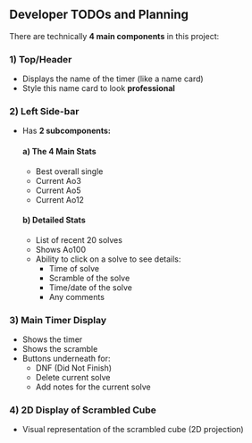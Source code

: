 ## Developer TODOs and Planning

There are technically **4 main components** in this project:

### 1) Top/Header
- Displays the name of the timer (like a name card)
- Style this name card to look **professional**

### 2) Left Side-bar
- Has **2 subcomponents:**

  #### a) The 4 Main Stats
  - Best overall single
  - Current Ao3
  - Current Ao5
  - Current Ao12

  #### b) Detailed Stats
  - List of recent 20 solves
  - Shows Ao100
  - Ability to click on a solve to see details:
    - Time of solve
    - Scramble of the solve
    - Time/date of the solve
    - Any comments

### 3) Main Timer Display
- Shows the timer
- Shows the scramble
- Buttons underneath for:
  - DNF (Did Not Finish)
  - Delete current solve
  - Add notes for the current solve

### 4) 2D Display of Scrambled Cube
- Visual representation of the scrambled cube (2D projection)
